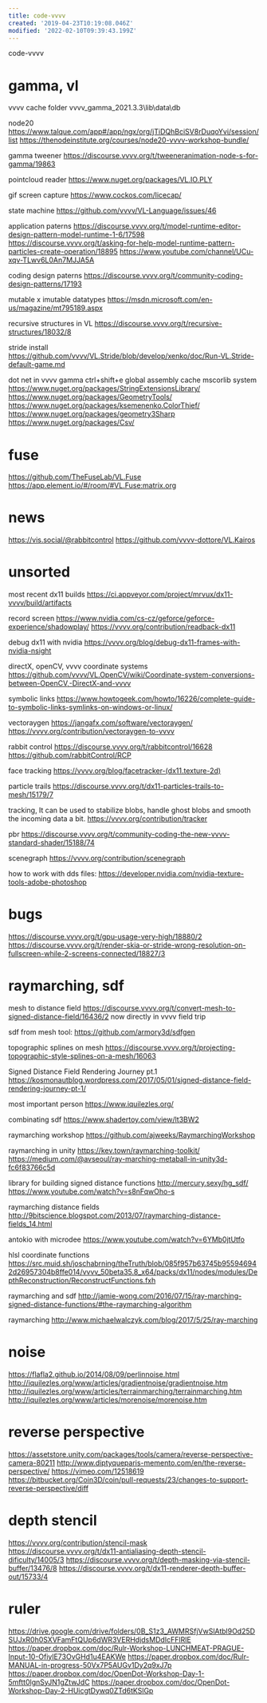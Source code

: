 ```yaml
---
title: code-vvvv
created: '2019-04-23T10:19:08.046Z'
modified: '2022-02-10T09:39:43.199Z'
---
```


code-vvvv


# gamma, vl

vvvv cache folder
vvvv_gamma_2021.3.3\lib\data\db

node20
https://www.talque.com/app#/app/ngx/org/jTiDQhBciSV8rDuqoYvi/session/list
https://thenodeinstitute.org/courses/node20-vvvv-workshop-bundle/

gamma tweener
https://discourse.vvvv.org/t/tweeneranimation-node-s-for-gamma/19863

pointcloud reader
https://www.nuget.org/packages/VL.IO.PLY

gif screen capture
https://www.cockos.com/licecap/

state machine
https://github.com/vvvv/VL-Language/issues/46

application paterns
https://discourse.vvvv.org/t/model-runtime-editor-design-pattern-model-runtime-1-6/17598
https://discourse.vvvv.org/t/asking-for-help-model-runtime-pattern-particles-create-operation/18895
https://www.youtube.com/channel/UCu-xqv-TLwv6L0An7MJJA5A

coding design paterns
https://discourse.vvvv.org/t/community-coding-design-patterns/17193

mutable x imutable datatypes
https://msdn.microsoft.com/en-us/magazine/mt795189.aspx

recursive structures in VL
https://discourse.vvvv.org/t/recursive-structures/18032/8

stride install
https://github.com/vvvv/VL.Stride/blob/develop/xenko/doc/Run-VL.Stride-default-game.md

dot net in vvvv gamma
ctrl+shift+e
global assembly cache
mscorlib
system
https://www.nuget.org/packages/StringExtensionsLibrary/
https://www.nuget.org/packages/GeometryTools/
https://www.nuget.org/packages/ksemenenko.ColorThief/
https://www.nuget.org/packages/geometry3Sharp
https://www.nuget.org/packages/Csv/

# fuse
https://github.com/TheFuseLab/VL.Fuse
https://app.element.io/#/room/#VL.Fuse:matrix.org


# news
https://vis.social/@rabbitcontrol
https://github.com/vvvv-dottore/VL.Kairos

# unsorted

most recent dx11 builds
https://ci.appveyor.com/project/mrvux/dx11-vvvv/build/artifacts

record screen
https://www.nvidia.com/cs-cz/geforce/geforce-experience/shadowplay/
https://vvvv.org/contribution/readback-dx11

debug dx11 with nvidia
https://vvvv.org/blog/debug-dx11-frames-with-nvidia-nsight

directX, openCV, vvvv coordinate systems
https://github.com/vvvv/VL.OpenCV/wiki/Coordinate-system-conversions-between-OpenCV,-DirectX-and-vvvv

symbolic links
https://www.howtogeek.com/howto/16226/complete-guide-to-symbolic-links-symlinks-on-windows-or-linux/

vectoraygen
https://jangafx.com/software/vectoraygen/
https://vvvv.org/contribution/vectoraygen-to-vvvv

rabbit control
https://discourse.vvvv.org/t/rabbitcontrol/16628
https://github.com/rabbitControl/RCP

face tracking
https://vvvv.org/blog/facetracker-(dx11.texture-2d)

particle trails
https://discourse.vvvv.org/t/dx11-particles-trails-to-mesh/15179/7

tracking,  It can be used to stabilize blobs, handle ghost blobs and smooth the incoming data a bit. 
https://vvvv.org/contribution/tracker

pbr
https://discourse.vvvv.org/t/community-coding-the-new-vvvv-standard-shader/15188/74

scenegraph
https://vvvv.org/contribution/scenegraph

how to work with dds files:
https://developer.nvidia.com/nvidia-texture-tools-adobe-photoshop

# bugs

https://discourse.vvvv.org/t/gpu-usage-very-high/18880/2
https://discourse.vvvv.org/t/render-skia-or-stride-wrong-resolution-on-fullscreen-while-2-screens-connected/18827/3


# raymarching, sdf

mesh to distance field
https://discourse.vvvv.org/t/convert-mesh-to-signed-distance-field/16436/2
now directly in vvvv field trip

sdf from mesh tool:
https://github.com/armory3d/sdfgen

topographic splines on mesh
https://discourse.vvvv.org/t/projecting-topographic-style-splines-on-a-mesh/16063

Signed Distance Field Rendering Journey pt.1
https://kosmonautblog.wordpress.com/2017/05/01/signed-distance-field-rendering-journey-pt-1/

most important person
https://www.iquilezles.org/

combinating sdf
https://www.shadertoy.com/view/lt3BW2

raymarching workshop
https://github.com/ajweeks/RaymarchingWorkshop

raymarching in unity
https://kev.town/raymarching-toolkit/
https://medium.com/@avseoul/ray-marching-metaball-in-unity3d-fc6f83766c5d

library for building signed distance functions
http://mercury.sexy/hg_sdf/
https://www.youtube.com/watch?v=s8nFqwOho-s

raymarching distance fields
http://9bitscience.blogspot.com/2013/07/raymarching-distance-fields_14.html

antokio with microdee
https://www.youtube.com/watch?v=6YMb0jtUtfo

hlsl coordinate functions
https://src.muid.sh/joschabrning/theTruth/blob/085f957b63745b955946942d26957304b8ffe014/vvvv_50beta35.8_x64/packs/dx11/nodes/modules/DepthReconstruction/ReconstructFunctions.fxh

raymarching and sdf
http://jamie-wong.com/2016/07/15/ray-marching-signed-distance-functions/#the-raymarching-algorithm

raymarching
http://www.michaelwalczyk.com/blog/2017/5/25/ray-marching

# noise
https://flafla2.github.io/2014/08/09/perlinnoise.html
http://iquilezles.org/www/articles/gradientnoise/gradientnoise.htm
http://iquilezles.org/www/articles/terrainmarching/terrainmarching.htm
http://iquilezles.org/www/articles/morenoise/morenoise.htm

# reverse perspective
https://assetstore.unity.com/packages/tools/camera/reverse-perspective-camera-80211
http://www.diptyqueparis-memento.com/en/the-reverse-perspective/
https://vimeo.com/12518619
https://bitbucket.org/Coin3D/coin/pull-requests/23/changes-to-support-reverse-perspective/diff

# depth stencil
https://vvvv.org/contribution/stencil-mask
https://discourse.vvvv.org/t/dx11-antialiasing-depth-stencil-dificulty/14005/3
https://discourse.vvvv.org/t/depth-masking-via-stencil-buffer/13476/8
https://discourse.vvvv.org/t/dx11-renderer-depth-buffer-out/15733/4

# ruler
https://drive.google.com/drive/folders/0B_S1z3_AWMRSfjVwSlAtbl9Od25DSUJxR0h0SXVFamFtQUp6dWR3VERHdjdsMDdIcFFlRlE
https://paper.dropbox.com/doc/Rulr-Workshop-LUNCHMEAT-PRAGUE-Input-10-OfiylE73OvGHd1u4EAKWe
https://paper.dropbox.com/doc/Rulr-MANUAL-in-progress-50Vx7P5AUGv1Dy2q9xJ7p
https://paper.dropbox.com/doc/OpenDot-Workshop-Day-1-5mftt0lgnSyJN1gZtwJdC
https://paper.dropbox.com/doc/OpenDot-Workshop-Day-2-HUicgtDywq0ZTd6tKSlGp



